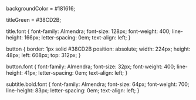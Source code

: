 backgroundColor = #181616;

titleGreen = #38CD2B;

title.font {
font-family: Almendra;
font-size: 128px;
font-weight: 400;
line-height: 166px;
letter-spacing: 0em;
text-align: left;
}

button {
border: 1px solid #38CD2B
position: absolute;
width: 224px;
height: 48px;
left: 608px;
top: 312px;
}

button.font {
font-family: Almendra;
font-size: 32px;
font-weight: 400;
line-height: 41px;
letter-spacing: 0em;
text-align: left;
}

subtitle.bold.font {
font-family: Almendra;
font-size: 64px;
font-weight: 700;
line-height: 83px;
letter-spacing: 0em;
text-align: left;
}
